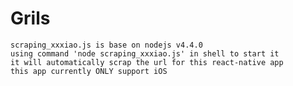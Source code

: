 # Grils
    scraping_xxxiao.js is base on nodejs v4.4.0
    using command 'node scraping_xxxiao.js' in shell to start it
    it will automatically scrap the url for this react-native app
    this app currently ONLY support iOS
